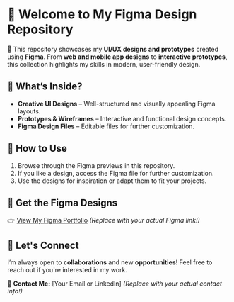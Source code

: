 # 🎨 Welcome to My Figma Design Repository  
🚀 This repository showcases my **UI/UX designs and prototypes** created using **Figma**. From **web and mobile app designs** to **interactive prototypes**, this collection highlights my skills in modern, user-friendly design.  

## 🔹 What’s Inside?  
- **Creative UI Designs** – Well-structured and visually appealing Figma layouts.  
- **Prototypes & Wireframes** – Interactive and functional design concepts.  
- **Figma Design Files** – Editable files for further customization.  

## 📂 How to Use  
1. Browse through the Figma previews in this repository.  
2. If you like a design, access the Figma file for further customization.  
3. Use the designs for inspiration or adapt them to fit your projects.  

## 🎨 Get the Figma Designs  
👉 [View My Figma Portfolio](https://www.figma.com/@yourusername) *(Replace with your actual Figma link!)*  

## 🤝 Let's Connect  
I’m always open to **collaborations** and new **opportunities**! Feel free to reach out if you're interested in my work.  

📩 **Contact Me:** [Your Email or LinkedIn] *(Replace with your actual contact info!)*  
